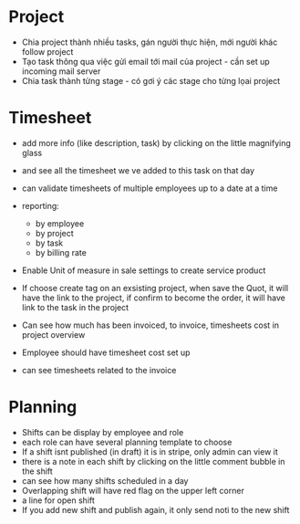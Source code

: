 # Project

- Chia project thành nhiều tasks, gán người thực hiện, mới người khác follow project
- Tạo task thông qua việc gửi email tới mail của project - cần set up incoming mail server
- Chia task thành từng stage - có gơi ý các stage cho từng lọai project

# Timesheet

- add more info (like description, task) by clicking on the little magnifying glass
- and see all the timesheet we ve added to this task on that day
- can validate timesheets of multiple employees up to a date at a time
- reporting:
  - by employee
  - by project
  - by task
  - by billing rate

- Enable Unit of measure in sale settings to create service product
- If choose create tag on an exsisting project, when save the Quot, it will have the link to the project, if confirm to become the order, it will have link to the task in the project
- Can see how much has been invoiced, to invoice, timesheets cost in project overview
- Employee should have timesheet cost set up
- can see timesheets related to the invoice

# Planning

- Shifts can be display by employee and role
- each role can have several planning template to choose
- If a shift isnt published (in draft) it is in stripe, only admin can view it
- there is a note in each shift by clicking on the little comment bubble in the shift
- can see how many shifts scheduled in a day
- Overlapping shift will have red flag on the upper left corner
- a line for open shift
- If you add new shift and publish again, it only send noti to the new shift